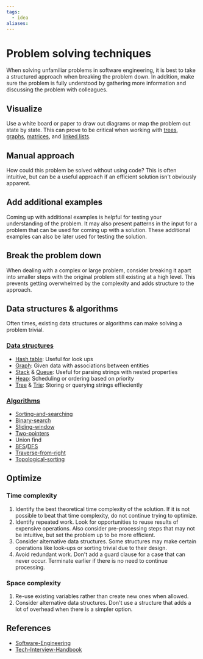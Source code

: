 ```yaml
---
tags:
  - idea
aliases:
---
```


# Problem solving techniques

When solving unfamiliar problems in software engineering, it is best to take a
structured approach when breaking the problem down. In addition, make sure the
problem is fully understood by gathering more information and discussing the
problem with colleagues.

## Visualize

Use a white board or paper to draw out diagrams or map the problem out state by
state. This can prove to be critical when working with [trees](Tree.md),
[graphs](Graph.md), [matrices](Matrix.md), and [linked lists](Linked-list.md).

## Manual approach

How could this problem be solved without using code? This is often intuitive,
but can be a useful approach if an efficient solution isn't obviously apparent.

## Add additional examples

Coming up with additional examples is helpful for testing your understanding of
the problem. It may also present patterns in the input for a problem that can be
used for coming up with a solution. These additional examples can also be later
used for testing the solution.

## Break the problem down

When dealing with a complex or large problem, consider breaking it apart into
smaller steps with the original problem still existing at a high level. This
prevents getting overwhelmed by the complexity and adds structure to the
approach.

## Data structures & algorithms

Often times, existing data structures or algorithms can make solving a problem
trivial.

### [Data structures](Data-Structures.md)

- [Hash table](Hash-table.md): Useful for look ups
- [Graph](Graph.md): Given data with associations between entities
- [Stack](Stack.md) & [Queue](Queue.md): Useful for parsing strings with nested
  properties
- [Heap](Heap.md): Scheduling or ordering based on priority
- [Tree](Tree.md) & [Trie](Trie.md): Storing or querying strings effieciently

### [Algorithms](Algorithms.md)

- [Sorting-and-searching](Sorting-and-searching.md)
- [Binary-search](Binary-search.md)
- [Sliding-window](Sliding-window.md)
- [Two-pointers](Two-pointers.md)
- Union find
- [BFS](Breadth-first-search.md)/[DFS](Depth-first-search.md)
- [Traverse-from-right](Traverse-from-right.md)
- [Topological-sorting](Topological-sorting.md)

## Optimize

### Time complexity

1. Identify the best theoretical time complexity of the solution. If it is not
   possible to beat that time complexity, do not continue trying to optimize.
2. Identify repeated work. Look for opportunities to reuse results of expensive
   operations. Also consider pre-processing steps that may not be intuitive, but
   set the problem up to be more efficient.
3. Consider alternative data structures. Some structures may make certain
   operations like look-ups or sorting trivial due to their design.
4. Avoid redundant work. Don't add a guard clause for a case that can never
   occur. Terminate earlier if there is no need to continue processing.

### Space complexity

1. Re-use existing variables rather than create new ones when allowed.
2. Consider alternative data structures. Don't use a structure that adds a lot
   of overhead when there is a simpler option.

## References

- [Software-Engineering](Software-Engineering.md)
- [Tech-Interview-Handbook](Tech-Interview-Handbook.md)

